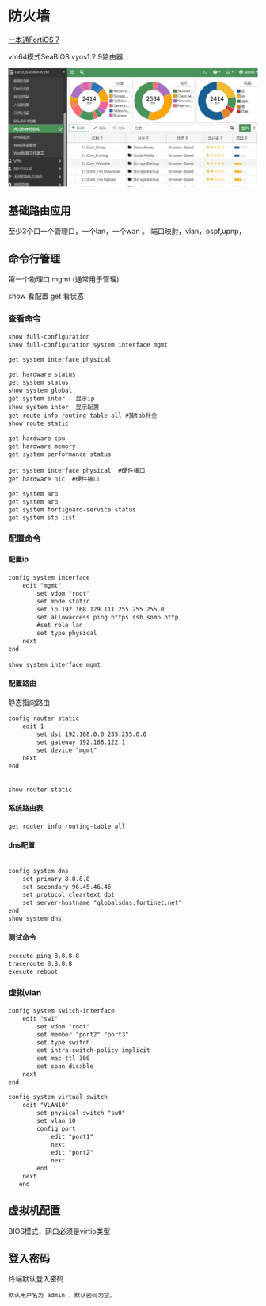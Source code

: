  



# 防火墙

[一本通FortiOS 7](https://handbook.fortinet.com.cn/产品简介.html)

vm64模式SeaBIOS           vyos1.2.9路由器

![](./imgs/FortiOS7.png)

## 基础路由应用

至少3个口一个管理口，一个lan，一个wan 。  端口映射，vlan，ospf,upnp，

## 命令行管理

第一个物理口 mgmt (通常用于管理) 

show 看配置  get 看状态



### 查看命令

```
show full-configuration
show full-configuration system interface mgmt 
```

```
get system interface physical 
```



```
get hardware status
get system status
show system global
get system inter   显示ip
show system inter  显示配置
get route info routing-table all #按tab补全
show route static  
```

```
get hardware cpu          
get hardware memory      
get system performance status   

get system interface physical  #硬件接口
get hardware nic  #硬件接口

```

```
get system arp 
get system arp 
get system fortiguard-service status
get system stp list
```



### 配置命令



#### 配置ip

```
config system interface
    edit "mgmt"
        set vdom "root"
        set mode static
        set ip 192.168.129.111 255.255.255.0
        set allowaccess ping https ssh snmp http
        #set role lan
        set type physical
    next
end

show system interface mgmt
```
#### 配置路由

静态指向路由

```
config router static
    edit 1
        set dst 192.168.0.0 255.255.0.0
        set gateway 192.168.122.1
        set device "mgmt"
    next
end


show router static
```
#### 系统路由表

```
get router info routing-table all
```



#### dns配置

```

config system dns
    set primary 8.8.8.8
    set secondary 96.45.46.46
    set protocol cleartext dot
    set server-hostname "globalsdns.fortinet.net"
end
show system dns
```



#### 测试命令

```
execute ping 8.8.8.8 
traceroute 8.8.8.8
execute reboot 
```



### 虚拟vlan

```
config system switch-interface
    edit "sw1"
        set vdom "root"
        set member "port2" "port3"
        set type switch
        set intra-switch-policy implicit
        set mac-ttl 300
        set span disable
    next
end
```



```
config system virtual-switch
    edit "VLAN10"
        set physical-switch "sw0"
        set vlan 10
        config port
            edit "port1"
            next
            edit "port2"
            next
        end
    next
   end
```





## 虚拟机配置

BIOS模式，网口必须是virtio类型

## 登入密码

终端默认登入密码

```
默认用户名为 admin ，默认密码为空。
```

